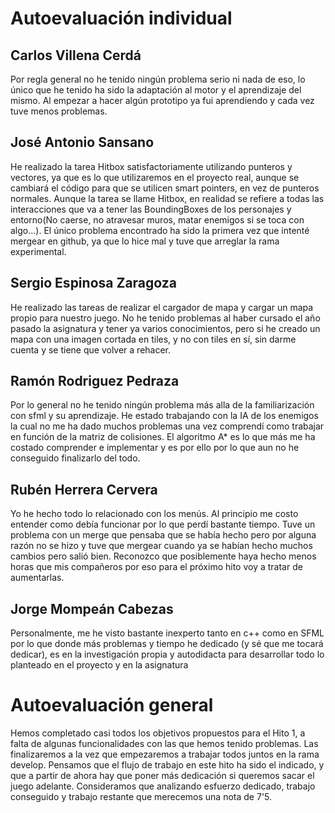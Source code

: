 # Autoevaluación individual

## Carlos Villena Cerdá
Por regla general no he tenido ningún problema serio ni nada de eso, lo único que he tenido ha sido la adaptación al motor y el aprendizaje del mismo. Al empezar a hacer algún prototipo ya fui aprendiendo y cada vez tuve menos problemas.

## José Antonio Sansano
He realizado la tarea Hitbox satisfactoriamente utilizando punteros y vectores, ya que es lo que utilizaremos en el proyecto real, aunque se cambiará el código para que se utilicen smart pointers, en vez de punteros normales. Aunque la tarea se llame Hitbox, en realidad se refiere a todas las interacciones que va a tener las BoundingBoxes de los personajes y entorno(No caerse, no atravesar muros, matar enemigos si se toca con algo...). El único problema encontrado ha sido la primera vez que intenté mergear en github, ya que lo hice mal y tuve que arreglar la rama experimental.

## Sergio Espinosa Zaragoza
He realizado las tareas de realizar el cargador de mapa y cargar un mapa propio para nuestro juego. No he tenido problemas al haber cursado el año pasado la asignatura y tener ya varios conocimientos, pero si he creado un mapa con una imagen cortada en tiles, y no con tiles en sí, sin darme cuenta y se tiene que volver a rehacer.

## Ramón Rodriguez Pedraza
Por lo general no he tenido ningún problema más alla de la familiarización con sfml y su aprendizaje. He estado trabajando con la IA de los enemigos la cual no me ha dado muchos problemas una vez comprendí como trabajar en función de la matriz de colisiones. El algoritmo A* es lo que más me ha costado comprender e implementar y es por ello por lo que aun no he conseguido finalizarlo del todo.

## Rubén Herrera Cervera
Yo he hecho todo lo relacionado con los menús. Al principio me costo entender como debía funcionar por lo que perdí bastante tiempo. Tuve un problema con un merge que pensaba que se había hecho pero por alguna razón no se hizo y tuve que mergear cuando ya se habían hecho muchos cambios pero salió bien. Reconozco que posiblemente haya hecho menos horas que mis compañeros por eso para el próximo hito voy a tratar de aumentarlas.

## Jorge Mompeán Cabezas
Personalmente, me he visto bastante inexperto tanto en c++ como en SFML por lo que donde más problemas y tiempo he dedicado (y sé que me tocará dedicar), es en la investigación propia y autodidacta para desarrollar todo lo planteado en el proyecto y en la asignatura

# Autoevaluación general
Hemos completado casi todos los objetivos propuestos para el Hito 1, a falta de algunas funcionalidades con las que hemos tenido problemas. Las finalizaremos a la vez que empezaremos a trabajar todos juntos en la rama develop. Pensamos que el flujo de trabajo en este hito ha sido el indicado, y que a partir de ahora hay que poner más dedicación si queremos sacar el juego adelante. Consideramos que analizando esfuerzo dedicado, trabajo conseguido y trabajo restante que merecemos una nota de 7'5.